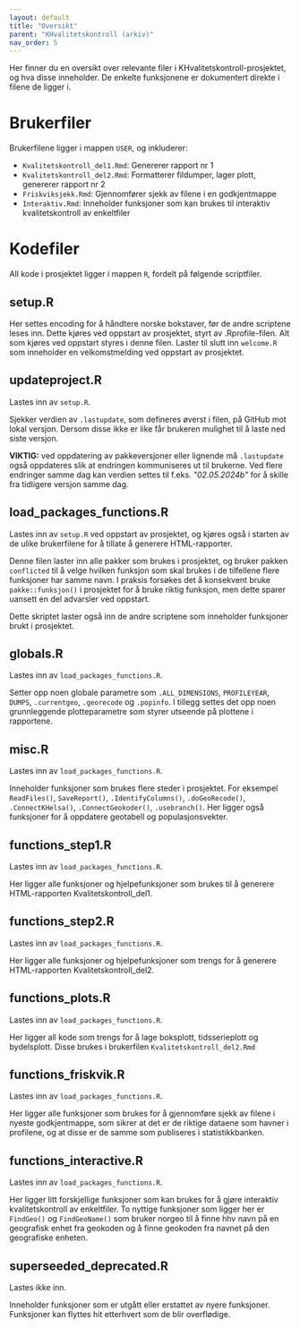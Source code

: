 ```yaml
---
layout: default
title: "Oversikt" 
parent: "KHvalitetskontroll (arkiv)"
nav_order: 5
---
```


Her finner du en oversikt over relevante filer i KHvalitetskontroll-prosjektet, og hva disse inneholder. De enkelte funksjonene er dokumentert direkte i filene de ligger i. 

# Brukerfiler

Brukerfilene ligger i mappen `USER`, og inkluderer:

- `Kvalitetskontroll_del1.Rmd`: Genererer rapport nr 1
- `Kvalitetskontroll_del2.Rmd`: Formatterer fildumper, lager plott, genererer rapport nr 2
- `Friskviksjekk.Rmd`: Gjennomfører sjekk av filene i en godkjentmappe
- `Interaktiv.Rmd`: Inneholder funksjoner som kan brukes til interaktiv kvalitetskontroll av enkeltfiler

# Kodefiler

All kode i prosjektet ligger i mappen `R`, fordelt på følgende scriptfiler. 

## setup.R
Her settes encoding for å håndtere norske bokstaver, før de andre scriptene leses inn. Dette kjøres ved oppstart av prosjektet, styrt av .Rprofile-filen. Alt som kjøres ved oppstart styres i denne filen. Laster til slutt inn `welcome.R` som inneholder en velkomstmelding ved oppstart av prosjektet. 

## updateproject.R
Lastes inn av `setup.R`.

Sjekker verdien av `.lastupdate`, som defineres øverst i filen, på GitHub mot lokal versjon. Dersom disse ikke er like får brukeren mulighet til å laste ned siste versjon. 

**VIKTIG:** ved oppdatering av pakkeversjoner eller lignende må `.lastupdate` også oppdateres slik at endringen kommuniseres ut til brukerne. Ved flere endringer samme dag kan verdien settes til f.eks. *"02.05.2024b"* for å skille fra tidligere versjon samme dag.

## load_packages_functions.R
Lastes inn av `setup.R` ved oppstart av prosjektet, og kjøres også i starten av de ulike brukerfilene for å tillate å generere HTML-rapporter. 

Denne filen laster inn alle pakker som brukes i prosjektet, og bruker pakken `conflicted` til å velge hvilken funksjon som skal brukes i de tilfellene flere funksjoner har samme navn. I praksis forsøkes det å konsekvent bruke `pakke::funksjon()` i prosjektet for å bruke riktig funksjon, men dette sparer uansett en del advarsler ved oppstart.

Dette skriptet laster også inn de andre scriptene som inneholder funksjoner brukt i prosjektet. 

## globals.R
Lastes inn av `load_packages_functions.R`.

Setter opp noen globale parametre som `.ALL_DIMENSIONS`, `PROFILEYEAR`, `DUMPS`, `.currentgeo`, `.georecode` og `.popinfo`. I tillegg settes det opp noen grunnleggende plotteparametre som styrer utseende på plottene i rapportene. 

## misc.R
Lastes inn av `load_packages_functions.R`.

Inneholder funksjoner som brukes flere steder i prosjektet. For eksempel `ReadFiles()`, `SaveReport()`, `.IdentifyColumns()`, `.doGeoRecode()`, `.ConnectKHelsa()`, `.ConnectGeokoder()`, `.usebranch()`. Her ligger også funksjoner for å oppdatere geotabell og populasjonsvekter. 

## functions_step1.R
Lastes inn av `load_packages_functions.R`.

Her ligger alle funksjoner og hjelpefunksjoner som brukes til å generere HTML-rapporten Kvalitetskontroll_del1.

## functions_step2.R
Lastes inn av `load_packages_functions.R`.

Her ligger alle funksjoner og hjelpefunksjoner som trengs for å generere HTML-rapporten Kvalitetskontroll_del2.

## functions_plots.R
Lastes inn av `load_packages_functions.R`.

Her ligger all kode som trengs for å lage boksplott, tidsserieplott og bydelsplott. Disse brukes i brukerfilen `Kvalitetskontroll_del2.Rmd`

## functions_friskvik.R
Lastes inn av `load_packages_functions.R`.

Her ligger alle funksjoner som brukes for å gjennomføre sjekk av filene i nyeste godkjentmappe, som sikrer at det er de riktige dataene som havner i profilene, og at disse er de samme som publiseres i statistikkbanken. 

## functions_interactive.R
Lastes inn av `load_packages_functions.R`.

Her ligger litt forskjellige funksjoner som kan brukes for å gjøre interaktiv kvalitetskontroll av enkeltfiler. To nyttige funksjoner som ligger her er `FindGeo()` og `FindGeoName()` som bruker norgeo til å finne hhv navn på en geografisk enhet fra geokoden og å finne geokoden fra navnet på den geografiske enheten. 

## superseeded_deprecated.R
Lastes ikke inn. 

Inneholder funksjoner som er utgått eller erstattet av nyere funksjoner. Funksjoner kan flyttes hit etterhvert som de blir overflødige. 